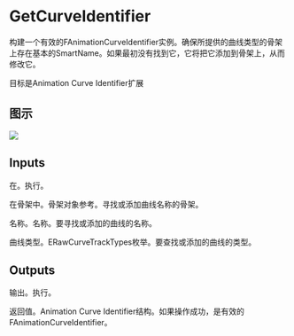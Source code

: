 # GetCurveIdentifier

构建一个有效的FAnimationCurveIdentifier实例。确保所提供的曲线类型的骨架上存在基本的SmartName。如果最初没有找到它，它将把它添加到骨架上，从而修改它。

目标是Animation Curve Identifier扩展

## 图示

![]($-20221218-18340537.png)

## Inputs

在。执行。

在骨架中。骨架对象参考。寻找或添加曲线名称的骨架。

名称。名称。要寻找或添加的曲线的名称。

曲线类型。ERawCurveTrackTypes枚举。要查找或添加的曲线的类型。 

## Outputs

输出。执行。

返回值。Animation Curve Identifier结构。如果操作成功，是有效的FAnimationCurveIdentifier。

